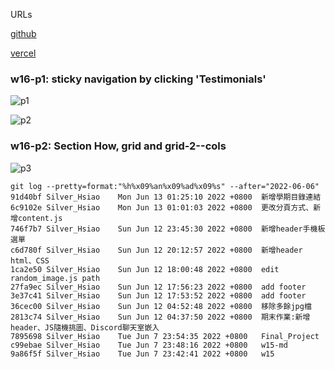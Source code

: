 URLs

[github](https://github.com/silver0416/1102-1A-web-408631538)

[vercel](https://1102-1-a-web-408631538.vercel.app)


### w16-p1: sticky navigation by clicking 'Testimonials'

![p1](https://dl.bap5.cc/網頁程式設計/w16/1.png)

![p2](https://dl.bap5.cc/網頁程式設計/w16/2.png)


### w16-p2: Section How, grid and grid-2--cols

![p3](https://dl.bap5.cc/網頁程式設計/w16/3.png)


```
git log --pretty=format:"%h%x09%an%x09%ad%x09%s" --after="2022-06-06"
91d40bf Silver_Hsiao    Mon Jun 13 01:25:10 2022 +0800  新增學期目錄連結
6c9102e Silver_Hsiao    Mon Jun 13 01:01:03 2022 +0800  更改分頁方式、新增content.js
746f7b7 Silver_Hsiao    Sun Jun 12 23:45:30 2022 +0800  新增header手機板選單
c6d780f Silver_Hsiao    Sun Jun 12 20:12:57 2022 +0800  新增header html、CSS
1ca2e50 Silver_Hsiao    Sun Jun 12 18:00:48 2022 +0800  edit random_image.js path
27fa9ec Silver_Hsiao    Sun Jun 12 17:56:23 2022 +0800  add footer
3e37c41 Silver_Hsiao    Sun Jun 12 17:53:52 2022 +0800  add footer
36cec00 Silver_Hsiao    Sun Jun 12 04:52:48 2022 +0800  移除多餘jpg檔
2813c74 Silver_Hsiao    Sun Jun 12 04:37:50 2022 +0800  期末作業:新增header、JS隨機挑圖、Discord聊天室嵌入
7895698 Silver_Hsiao    Tue Jun 7 23:54:35 2022 +0800   Final_Project
c99ebae Silver_Hsiao    Tue Jun 7 23:48:16 2022 +0800   w15-md
9a86f5f Silver_Hsiao    Tue Jun 7 23:42:41 2022 +0800   w15
```
